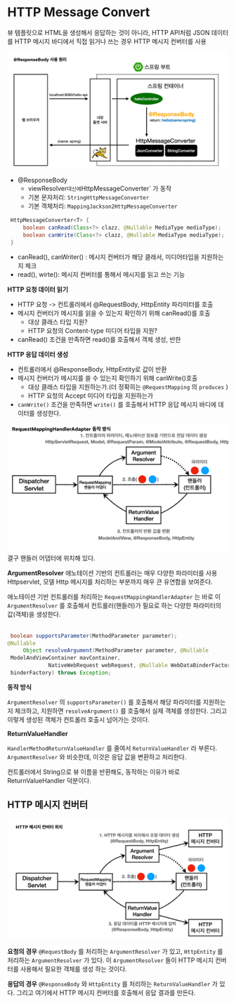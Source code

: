 # HTTP Message Convert
뷰 템플릿으로 HTML을 생성해서 응답하는 것이 아니라, HTTP API처럼 JSON 데이터를 HTTP 메시지 바디에서 직접 읽거나 쓰는 경우 HTTP 메시지 컨버터를 사용

![alt text](image-15.png)


* @ResponseBody
    * viewResolver` 대신에 `HttpMessageConverter` 가 동작
    * 기본 문자처리: `StringHttpMessageConverter`
    * 기본 객체처리: `MappingJackson2HttpMessageConverter`


~~~java
 HttpMessageConverter<T> {
     boolean canRead(Class<?> clazz, @Nullable MediaType mediaType);
     boolean canWrite(Class<?> clazz, @Nullable MediaType mediaType);
 }
~~~

* canRead(), canWriter() : 메시지 컨버터가 해당 클래서, 미디어타입을 지원하는지 체크
* read(), wirte(): 메시지 컨버터를 통해서 메시지를 읽고 쓰는 기능

**HTTP 요청 데이터 읽기**

* HTTP 요청 -> 컨트롤러에서 @RequestBody, HttpEntity 파라미터를 호출
* 메시지 컨버터가 메시지를 읽을 수 있는지 확인하기 위해 canRead()를 호출
    * 대상 클래스 타입 지원?
    * HTTP 요청의 Content-type 미디어 타입을 지원?
* canRead() 조건을 만족하면 read()를 호출해서 객체 생성, 반한

**HTTP 응답 데이터 생성**

* 컨트롤러에서 @ResponseBody, HttpEntity로 값이 반환
* 메시지 컨버터가 메시지를 쓸 수 있는지 확인하기 위해 canWrite()호출
    * 대상 클래스 타입을 지원하는가.(더 정확히는 `@RequestMapping` 의 `produces` )
    * HTTP 요청의 Accept 미디어 타입을 지원하는가
* `canWrite()` 조건을 만족하면 `write()` 를 호출해서 HTTP 응답 메시지 바디에 데이터를 생성한다.

![alt text](image-16.png)
결구 핸들러 어댑터에 위치해 있다.

**ArgumentResolver**
애노테이션 기반의 컨트롤러는 매우 다양한 파라미터를 사용
Httpservlet, 모델 Http 메시지를 처리하는 부분까지 매우 큰 유연함을 보여준다.

애노테이션 기반 컨트롤러를 처리하는 `RequestMappingHandlerAdapter` 는 바로 이 `ArgumentResolver` 를 호출해서 컨트롤러(핸들러)가 필요로 하는 다양한 파라미터의 값(객체)을 생성한다.

~~~java

 boolean supportsParameter(MethodParameter parameter);
@Nullable
     Object resolveArgument(MethodParameter parameter, @Nullable
 ModelAndViewContainer mavContainer,
             NativeWebRequest webRequest, @Nullable WebDataBinderFactory
 binderFactory) throws Exception;
~~~


**동작 방식**

`ArgumentResolver` 의 `supportsParameter()` 를 호출해서 해당 파라미터를 지원하는지 체크하고, 지원하면 `resolveArgument()` 를 호출해서 실제 객체를 생성한다. 그리고 이렇게 생성된 객체가 컨트롤러 호출시 넘어가는
것이다.


**ReturnValueHandler**

`HandlerMethodReturnValueHandler` 를 줄여서 `ReturnValueHandler` 라 부른다. `ArgumentResolver` 와 비슷한데, 이것은 응답 값을 변환하고 처리한다.

컨트롤러에서 String으로 뷰 이름을 반환해도, 동작하는 이유가 바로 ReturnValueHandler 덕분이다. 

## HTTP 메시지 컨버터

![alt text](image-17.png)


**요청의 경우** `@RequestBody` 를 처리하는 `ArgumentResolver` 가 있고, `HttpEntity` 를 처리하는 `ArgumentResolver` 가 있다. 이 `ArgumentResolver` 들이 HTTP 메시지 컨버터를 사용해서 필요한 객체를 생성
하는 것이다.

**응답의 경우** `@ResponseBody` 와 `HttpEntity` 를 처리하는 `ReturnValueHandler` 가 있다. 그리고 여기에서
HTTP 메시지 컨버터를 호출해서 응답 결과를 만든다.